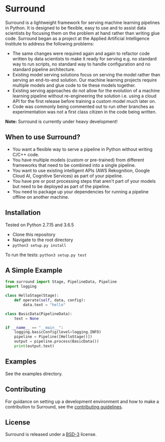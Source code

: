 # Surround

Surround is a lightweight framework for serving machine learning pipelines in Python. It is designed to be flexible, easy to use and to assist data scientists by focusing them on the problem at hand rather than writing glue code. Surround began as a project at the Applied Artificial Intelligence Institute to address the following problems:

* The same changes were required again and again to refactor code written by data scientists to make it ready for serving e.g. no standard way to run scripts, no standard way to handle configuration and no standard pipeline architecture.
* Existing model serving solutions focus on serving the model rather than serving an end-to-end solution. Our machine learning projects require multiple models and glue code to tie these models together.
* Existing serving approaches do not allow for the evolution of a machine learning pipeline without re-engineering the solution i.e. using a cloud API for the first release before training a custom model much later on.
* Code was commonly being commented out to run other branches as experimentation was not a first class citizen in the code being written.

**Note:** Surround is currently under heavy development!

## When to use Surround?

* You want a flexible way to serve a pipeline in Python without writing C/C++ code.
* You have multiple models (custom or pre-trained) from different frameworks that need to be combined into a single pipeline.
* You want to use existing intelligent APIs (AWS Rekognition, Google Cloud AI, Cognitive Services) as part of your pipeline.
* You have pre or post processing steps that aren't part of your models but need to be deployed as part of the pipeline.
* You need to package up your dependencies for running a pipeline offline on another machine.

## Installation

Tested on Python 2.7.15 and 3.6.5

* Clone this repository
* Navigate to the root directory
* `python3 setup.py install`

To run the tests: `python3 setup.py test`

## A Simple Example

```python
from surround import Stage, PipelineData, Pipeline
import logging

class HelloStage(Stage):
    def operate(self, data, config):
        data.text = "hello"

class BasicData(PipelineData):
    text = None

if __name__ == "__main__":
    logging.basicConfig(level=logging.INFO)
    pipeline = Pipeline([HelloStage()])
    output = pipeline.process(BasicData())
    print(output.text)
```

## Examples

See the examples directory.

## Contributing

For guidance on setting up a development environment and how to make a contribution to Surround, see the [contributing guidelines](CONTRIBUTING.md).


## License

Surround is released under a [BSD-3](https://opensource.org/licenses/BSD-3-Clause) license.
